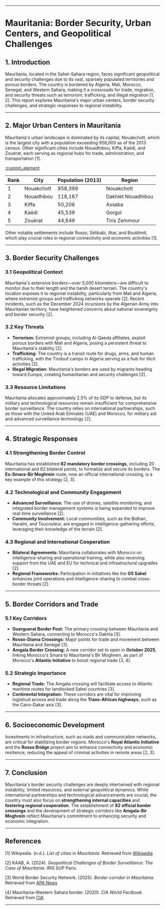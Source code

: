 
---

# **Mauritania: Border Security, Urban Centers, and Geopolitical Challenges**

## **1. Introduction**
Mauritania, located in the Sahel-Sahara region, faces significant geopolitical and security challenges due to its vast, sparsely populated territories and porous borders. The country is bordered by Algeria, Mali, Morocco, Senegal, and Western Sahara, making it a crossroads for trade, migration, and security threats such as terrorism, trafficking, and illegal migration [1, 2]. This report explores Mauritania's major urban centers, border security challenges, and strategic responses to regional instability.

---

## **2. Major Urban Centers in Mauritania**
Mauritania's urban landscape is dominated by its capital, Nouakchott, which is the largest city with a population exceeding 958,000 as of the 2013 census. Other significant cities include Nouadhibou, Kiffa, Kaédi, and Zouérat, each serving as regional hubs for trade, administration, and transportation [1].

[:custom_element](%7B%22type%22%3A%22table-metadata%22%2C%22attributes%22%3A%7B%22title%22%3A%22Major%20Cities%20in%20Mauritania%20(2013%20Census)%22%7D%7D)

| Rank | City         | Population (2013) | Region                |
|------|--------------|--------------------|-----------------------|
| 1    | Nouakchott   | 958,399            | Nouakchott            |
| 2    | Nouadhibou   | 118,167            | Dakhlet Nouadhibou    |
| 3    | Kiffa        | 50,206             | Assaba                |
| 4    | Kaédi        | 45,539             | Gorgol                |
| 5    | Zouérat      | 44,649             | Tiris Zemmour         |

Other notable settlements include Rosso, Sélibabi, Atar, and Boutilimit, which play crucial roles in regional connectivity and economic activities [1].

---

## **3. Border Security Challenges**
### **3.1 Geopolitical Context**
Mauritania's extensive borders—over 5,000 kilometers—are difficult to monitor due to their length and the harsh desert terrain. The country's location exposes it to regional instability, particularly from Mali and Algeria, where extremist groups and trafficking networks operate [2]. Recent incidents, such as the December 2024 incursions by the Algerian Army into Mauritanian territory, have heightened concerns about national sovereignty and border security [2].

### **3.2 Key Threats**
- **Terrorism:** Extremist groups, including Al-Qaeda affiliates, exploit porous borders with Mali and Algeria, posing a persistent threat to Mauritania's stability [2].
- **Trafficking:** The country is a transit route for drugs, arms, and human trafficking, with the Tindouf camps in Algeria serving as a hub for illicit activities [2].
- **Illegal Migration:** Mauritania's borders are used by migrants heading toward Europe, creating humanitarian and security challenges [2].

### **3.3 Resource Limitations**
Mauritania allocates approximately 2.5% of its GDP to defense, but its military and technological resources remain insufficient for comprehensive border surveillance. The country relies on international partnerships, such as those with the United Arab Emirates (UAE) and Morocco, for military aid and advanced surveillance technology [2].

---

## **4. Strategic Responses**
### **4.1 Strengthening Border Control**
Mauritania has established **82 mandatory border crossings**, including 20 international and 62 bilateral points, to formalize and secure its borders. The **Es-Smara-Bir Moghrein** route, now an official international crossing, is a key example of this strategy [2, 3].

### **4.2 Technological and Community Engagement**
- **Advanced Surveillance:** The use of drones, satellite monitoring, and integrated border management systems is being expanded to improve real-time surveillance [2].
- **Community Involvement:** Local communities, such as the Bidhan, Haratin, and Toucouleur, are engaged in intelligence-gathering efforts, leveraging their knowledge of the terrain [2].

### **4.3 Regional and International Cooperation**
- **Bilateral Agreements:** Mauritania collaborates with Morocco on intelligence-sharing and operational training, while also receiving support from the UAE and EU for technical and infrastructural upgrades [2].
- **Regional Frameworks:** Participation in initiatives like the **G5 Sahel** enhances joint operations and intelligence-sharing to combat cross-border threats [2].

---

## **5. Border Corridors and Trade**
### **5.1 Key Corridors**
- **Guerguerat Border Post:** The primary crossing between Mauritania and Western Sahara, connecting to Morocco's Dakhla [3].
- **Rosso-Diama Crossings:** Major points for trade and movement between Mauritania and Senegal [3].
- **Amgala Border Crossing:** A new corridor set to open in **October 2025**, linking Morocco's Smara to Mauritania's Bir Moghrein, as part of Morocco's **Atlantic Initiative** to boost regional trade [3, 4].

### **5.2 Strategic Importance**
- **Regional Trade:** The Amgala crossing will facilitate access to Atlantic maritime routes for landlocked Sahel countries [3].
- **Continental Integration:** These corridors are vital for improving logistical access and trade along the **Trans-African highways**, such as the Cairo-Dakar axis [3].

---

## **6. Socioeconomic Development**
Investments in infrastructure, such as roads and communication networks, are critical for stabilizing border regions. Morocco's **Royal Atlantic Initiative** and the **Rosso Bridge** project aim to enhance connectivity and economic resilience, reducing the appeal of criminal activities in remote areas [2, 3].

---

## **7. Conclusion**
Mauritania's border security challenges are deeply intertwined with regional instability, limited resources, and external geopolitical dynamics. While international partnerships and technological advancements are crucial, the country must also focus on **strengthening internal capacities** and **fostering regional cooperation**. The establishment of **82 official border crossings** and the development of strategic corridors like **Amgala-Bir Moghrein** reflect Mauritania's commitment to enhancing security and economic integration.

---

## **References**

[1] Wikipedia. (n.d.). *List of cities in Mauritania*. Retrieved from [Wikipedia](https://en.wikipedia.org/wiki/List_of_cities_in_Mauritania)

[2] KAAB, A. (2024). *Geopolitical Challenges of Border Surveillance: The Case of Mauritania*. IRIS SUP Paris.

[3] World Border Security Network. (2025). *Border corridor in Mauritania*. Retrieved from [APA News](https://apanews.net/morocco-mauritania-to-open-new-border-post-in-october/)

[4] Mauritania–Western Sahara border. (2020). *CIA World Factbook*. Retrieved from [CIA](https://www.cia.gov/the-world-factbook/countries/western-sahara/)

---
